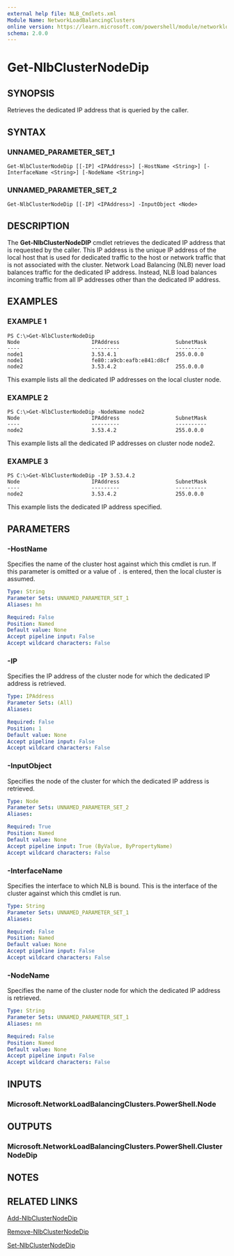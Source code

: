 ```yaml
---
external help file: NLB_Cmdlets.xml
Module Name: NetworkLoadBalancingClusters
online version: https://learn.microsoft.com/powershell/module/networkloadbalancingclusters/get-nlbclusternodedip?view=windowsserver2012-ps&wt.mc_id=ps-gethelp
schema: 2.0.0
---
```


# Get-NlbClusterNodeDip

## SYNOPSIS
Retrieves the dedicated IP address that is queried by the caller.

## SYNTAX

### UNNAMED_PARAMETER_SET_1
```
Get-NlbClusterNodeDip [[-IP] <IPAddress>] [-HostName <String>] [-InterfaceName <String>] [-NodeName <String>]
```

### UNNAMED_PARAMETER_SET_2
```
Get-NlbClusterNodeDip [[-IP] <IPAddress>] -InputObject <Node>
```

## DESCRIPTION
The **Get-NlbClusterNodeDIP** cmdlet retrieves the dedicated IP address that is requested by the caller.
This IP address is the unique IP address of the local host that is used for dedicated traffic to the host or network traffic that is not associated with the cluster.
Network Load Balancing (NLB) never load balances traffic for the dedicated IP address.
Instead, NLB load balances incoming traffic from all IP addresses other than the dedicated IP address.

## EXAMPLES

### EXAMPLE 1
```
PS C:\>Get-NlbClusterNodeDip
Node                       IPAddress                  SubnetMask 
----                       ---------                  ---------- 
node1                      3.53.4.1                   255.0.0.0 
node1                      fe80::a9cb:eafb:e841:d8cf 
node2                      3.53.4.2                   255.0.0.0
```

This example lists all the dedicated IP addresses on the local cluster node.

### EXAMPLE 2
```
PS C:\>Get-NlbClusterNodeDip -NodeName node2
Node                       IPAddress                  SubnetMask 
----                       ---------                  ---------- 
node2                      3.53.4.2                   255.0.0.0
```

This example lists all the dedicated IP addresses on cluster node node2.

### EXAMPLE 3
```
PS C:\>Get-NlbClusterNodeDip -IP 3.53.4.2
Node                       IPAddress                  SubnetMask 
----                       ---------                  ---------- 
node2                      3.53.4.2                   255.0.0.0
```

This example lists the dedicated IP address specified.

## PARAMETERS

### -HostName
Specifies the name of the cluster host against which this cmdlet is run.
If this parameter is omitted or a value of `.` is entered, then the local cluster is assumed.

```yaml
Type: String
Parameter Sets: UNNAMED_PARAMETER_SET_1
Aliases: hn

Required: False
Position: Named
Default value: None
Accept pipeline input: False
Accept wildcard characters: False
```

### -IP
Specifies the IP address of the cluster node for which the dedicated IP address is retrieved.

```yaml
Type: IPAddress
Parameter Sets: (All)
Aliases: 

Required: False
Position: 1
Default value: None
Accept pipeline input: False
Accept wildcard characters: False
```

### -InputObject
Specifies the node of the cluster for which the dedicated IP address is retrieved.

```yaml
Type: Node
Parameter Sets: UNNAMED_PARAMETER_SET_2
Aliases: 

Required: True
Position: Named
Default value: None
Accept pipeline input: True (ByValue, ByPropertyName)
Accept wildcard characters: False
```

### -InterfaceName
Specifies the interface to which NLB is bound.
This is the interface of the cluster against which this cmdlet is run.

```yaml
Type: String
Parameter Sets: UNNAMED_PARAMETER_SET_1
Aliases: 

Required: False
Position: Named
Default value: None
Accept pipeline input: False
Accept wildcard characters: False
```

### -NodeName
Specifies the name of the cluster node for which the dedicated IP address is retrieved.

```yaml
Type: String
Parameter Sets: UNNAMED_PARAMETER_SET_1
Aliases: nn

Required: False
Position: Named
Default value: None
Accept pipeline input: False
Accept wildcard characters: False
```

## INPUTS

### Microsoft.NetworkLoadBalancingClusters.PowerShell.Node

## OUTPUTS

### Microsoft.NetworkLoadBalancingClusters.PowerShell.ClusterNodeDip

## NOTES

## RELATED LINKS

[Add-NlbClusterNodeDip](./Add-NlbClusterNodeDip.md)

[Remove-NlbClusterNodeDip](./Remove-NlbClusterNodeDip.md)

[Set-NlbClusterNodeDip](./Set-NlbClusterNodeDip.md)

